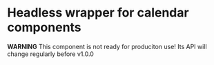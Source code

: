 # Headless wrapper for calendar components

**WARNING** This component is not ready for produciton use! Its API will change regularly before v1.0.0